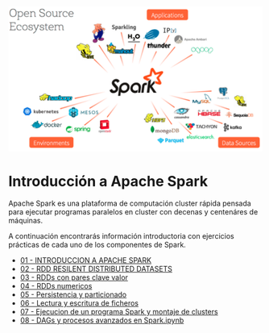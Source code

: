 ![Apache Spark](media/00.apache-spark.png)


# Introducción a Apache Spark

Apache Spark es una plataforma de computación cluster rápida pensada para ejecutar programas paralelos en cluster con decenas y centenáres de máquinas.

A continuación encontrarás información introductoria con ejercicios prácticas de cada uno de los componentes de Spark.

- [01 - INTRODUCCION A APACHE SPARK](https://github.com/xergioalex/apache-spark-introduction/blob/master/01%20-%20INTRODUCCION%20A%20APACHE%20SPARK.ipynb)
- [02 - RDD RESILENT DISTRIBUTED DATASETS](https://github.com/xergioalex/apache-spark-introduction/blob/master/02%20-%20RDD%20RESILENT%20DISTRIBUTED%20DATASETS.ipynb)
- [03 - RDDs con pares clave valor](https://github.com/xergioalex/apache-spark-introduction/blob/master/03%20-%20RDDs%20con%20pares%20clave%20valor.ipynb)
- [04 - RDDs numericos](https://github.com/xergioalex/apache-spark-introduction/blob/master/04%20-%20RDDs%20numericos.ipynb)
- [05 - Persistencia y particionado](https://github.com/xergioalex/apache-spark-introduction/blob/master/05%20-%20Persistencia%20y%20particionado.ipynb)
- [06 - Lectura y escritura de ficheros](https://github.com/xergioalex/apache-spark-introduction/blob/master/06%20-%20Lectura%20y%20escritura%20de%20ficheros.ipynb)
- [07 - Ejecucion de un programa Spark y montaje de clusters](https://github.com/xergioalex/apache-spark-introduction/blob/master/07%20-%20Ejecucion%20de%20un%20programa%20Spark%20y%20montaje%20de%20clusters.ipynb)
- [08 - DAGs y procesos avanzados en Spark.ipynb](https://github.com/xergioalex/apache-spark-introduction/blob/master/08%20-%20DAGs%20y%20procesos%20avanzados%20en%20Spark.ipynb)
